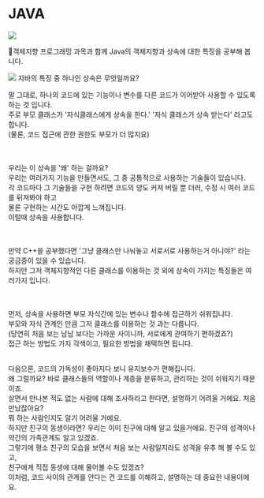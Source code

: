 # JAVA

<img src="https://img.shields.io/badge/java-007396?style=for-the-badge&logo=java&logoColor=white">

🔹객체지향 프로그래밍 과목과 함께 Java의 객체지향과 상속에 대한 특징을 공부해 봅니다.

<img src="https://img.shields.io/badge/java-007396?style=for-the-badge&logo=java&logoColor=white"> 자바의 특징 중 하나인 상속은 무엇일까요?

말 그대로, 하나의 코드에 있는 기능이나 변수를 다른 코드가 이어받아 사용할 수 있도록 하는 것 입니다.<br>
주로 부모 클래스가 '자식클래스에게 상속을 한다.' '자식 클래스가 상속 받는다' 라고도 합니다.<br>
(물론, 코드 접근에 관한 권한도 부모가 더 많지요)


<br><br>
우리는 이 상속을 '왜' 하는 걸까요?<br>
우리는 여러가지 기능을 만들면서도, 그 중 공통적으로 사용하는 기술들이 있습니다.<br>
각 코드마다 그 기술들을 구현 하려면 코드의 양도 커져 버릴 뿐 더러, 수정 시 여러 코드를 뒤져봐야 하고<br>
물론 구현하는 시간도 아깝게 느껴집니다.<br>
이럴때 상속을 사용합니다. 


<br><br>
만약 C++을 공부했다면 '그냥 클래스만 나눠놓고 서로서로 사용하는거 아니야?' 라는 궁금증이 있을 수 있습니다.<br>
하지만 그저 객체지향적인 다른 클래스를 이용하는 것 외에 상속이 가지는 특징들은 여러가지 입니다.<br>


<br><br>
먼저, 상속을 사용하면 부모 자식간에 있는 변수나 함수에 접근하기 쉬워집니다.<br>
부모와 자식 관계인 만큼 그저 클래스를 이용하는 것 과는 다릅니다.<br>
(당연히 처음 보는 남남 보다는 가까운 사이니까, 서로에게 관여하기 편하겠죠?)<br>
접근 하는 방법도 가지 각색이고, 필요한 방법을 채택하면 됩니다.


<br>
다음으론, 코드의 가독성이 좋아지다 보니 유지보수가 편해집니다.<br>
왜 그럴까요? 바로 클래스들의 역할이나 계층을 분류하고, 관리하는 것이 쉬워지기 때문이죠.<br>
살면서 만나본 적도 없는 사람에 대해 조사하라고 한다면, 설명하기 어려울 거에요. 처음 만났잖아요?<br>
뭐 하는 사람인지도 알기 어려울 거에요.
<br>
하지만 친구의 동생이라면?
우리는 이미 친구에 대해 알고 있을거에요. 친구의 성격이나 약간의 가족관계도 알고 있겠죠.<br>
그렇기에 평소 친구의 모습을 보면서 처음 보는 사람일지라도 성격을 유추 해 볼 수도 있고,<br>
친구에게 직접 동생에 대해 물어볼 수도 있겠죠?<br>
이처럼, 코드 사이의 관계를 안다는 건 코드를 이해하고, 설명하는 데 중요한 내용이에요.


